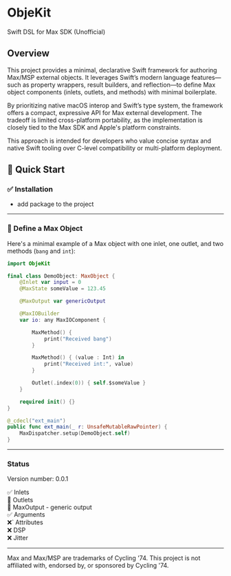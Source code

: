 # ObjeKit

Swift DSL for Max SDK (Unofficial)

## Overview

This project provides a minimal, declarative Swift framework for authoring Max/MSP external objects. It leverages Swift’s modern language features—such as property wrappers, result builders, and reflection—to define Max object components (inlets, outlets, and methods) with minimal boilerplate.

By prioritizing native macOS interop and Swift’s type system, the framework offers a compact, expressive API for Max external development. The tradeoff is limited cross-platform portability, as the implementation is closely tied to the Max SDK and Apple's platform constraints.

This approach is intended for developers who value concise syntax and native Swift tooling over C-level compatibility or multi-platform deployment.

## 🧪 Quick Start

### ✅ Installation

- add package to the project

---

### 👾 Define a Max Object

Here's a minimal example of a Max object with one inlet, one outlet, and two methods (`bang` and `int`):

```swift
import ObjeKit

final class DemoObject: MaxObject {
    @Inlet var input = 0
    @MaxState someValue = 123.45

    @MaxOutput var genericOutput

    @MaxIOBuilder
    var io: any MaxIOComponent {

	    MaxMethod() {
	        print("Received bang")
	    }

	    MaxMethod() { (value : Int) in
	        print("Received int:", value)
	    }

	    Outlet(.index(0)) { self.$someValue }
	}

    required init() {}
}

@_cdecl("ext_main")
public func ext_main(_ r: UnsafeMutableRawPointer) {
    MaxDispatcher.setup(DemoObject.self)
}
```

---

### Status

Version number: 0.0.1  
  
✅ Inlets  
🔄 Outlets  
🔄 MaxOutput - generic output  
✅ Arguments  
❌` Attributes  
❌ DSP  
❌ Jitter  

---

Max and Max/MSP are trademarks of Cycling '74. This project is not affiliated with, endorsed by, or sponsored by Cycling '74.
